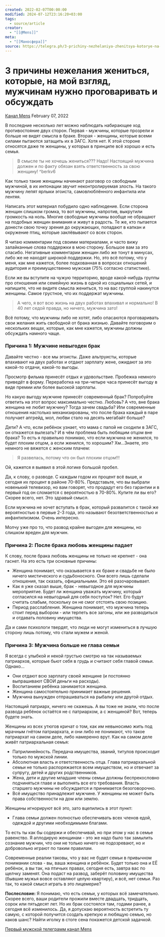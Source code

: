 ```yaml
---
created: 2022-02-07T00:00:00
modified: 2024-07-12T23:16:20+03:00
tags:
  - source/article
creator:
  - "[[@Mens]]"
meta:
  - "[[Маносфера]]"
source: https://telegra.ph/3-prichiny-nezhelaniya-zhenitsya-kotorye-na-moj-vzglyad-muzhchinam-nuzhno-progovarivat-i-obsuzhdat-02-07
---
```


# 3 причины нежелания жениться, которые, на мой взгляд, мужчинам нужно проговаривать и обсуждать

[Канал Mens](https://t.me/mensfirst) February 07, 2022

В последние несколько лет можно наблюдать набирающее ход противостояние двух сторон. Первая - мужчины, которые прозрели и больше не видят смысла в браке. Вторая - женщины, которые всеми силами пытаются затащить их в ЗАГС. Хотя нет. К этой стороне относятся даже те женщины, у которых в принципе всё хорошо и есть семья.

> В смысле ты не хочешь жениться??? Надо! Настоящий мужчина должен и по факту обязан взять ответственность за свою женщину! ^berkv6

Как только такие женщины начинают разговор со свободным мужчиной, в их интонации звучит неконтролируемая злость. На такого мужчину лепят ярлыки эгоиста, самовлюблённого инфантила или лентяя.

Написать этот материал побудило одно наблюдение. Если сторона женщин слишком громка, то вот мужчины, напротив, выкрутили громкость на ноль. Многие свободные мужчины вообще не обращают на подобных женщин внимания и живут в радость. Те же, кто пытается донести свою точку зрения до окружающих, попадают в капкан и окружение птиц, которые заклёвывают со всех сторон.

Я читаю комментарии под своими материалами, и часто вижу залайканные слова поддержки в мою сторону. Большое вам за это спасибо. Негативные комментарии женщин либо же тонут в минусах, либо же не находят широкой поддержки. Но, это всё потому, что у меня, как мне кажется, более подкованная в вопросах отношений аудитория и преимущественно мужская (75% согласно статистике).

Если же вы вступите на чужую территорию, вроде какой-нибудь группы про отношения или семейную жизнь в одной из социальных сетей, и напишите, что не видите смысла жениться, то на вас группой накинутся женщины. Самое грустное, что их поддержат мужчины.

> А чего, я вот всю жизнь на двух работах впахивал и нормально! В 40 лет седой правда, но ничего, мужчина зато!

Всё потому, что мужчины либо не хотят, либо опасаются проговаривать свои желания жить свободной от брака жизнью. Давайте поговорим о нескольких вещах, которые, как мне кажется, мужчины должны обсуждать намного чаще.

### Причина 1: Мужчине невыгоден брак

Давайте честно - все мы эгоисты. Даже альтруисты, которые впахивают на двух работах и отдают зарплату жене, ожидают за это какой-то отдачи, какой-то выгоды.

Просмотр фильма принесёт отдых и удовольствие. Пробежка немного приведёт в форму. Переработка на три-четыре часа принесёт выгоду в виде премии или более высокой зарплаты.

Но какую выгоду мужчине принесёт современный брак? Попробуйте ответить на этот вопрос максимально честно. Любовь? А что, вне брака женщина не любит мужчину? Тогда зачем свадьба? Или современные отношения настолько механизированы, что после брака каждый в паре получает апгрейд, мол, любви стало на десять мегабайт больше?

Дети? А что, если ребёнок узнает, что мама с папой не сходили в ЗАГС, он откажется вылезать? И в чём проблема быть любящим отцом вне брака? То есть я правильно понимаю, что если мужчина не женился, то будет плохим отцом, а если женился, то хорошим? Хм...Знаете, это немного не вяжется с женским плачем:

> Я развелась, потому что он был плохим отцом!!!

Ой, кажется я выявил в этой логике большой пробел.

Да, к слову, о разводе. С каждым годом их процент всё выше, и сегодня их процент в районе 70-80%. Представьте, что вы выбрали новенький телевизор, но вам говорят, что продадут его без гарантии и в первый год он сломается с вероятностью в 70-80%. Купите ли вы его? Скорее всего, нет. Это здравый смысл.

Если мужчина не хочет вступать в брак, который развалится с такой же вероятностью в первые 2-3 года, это называют безответственностью и инфантилизмом. Очень интересно.

Молчу уже про то, что развод крайне выгоден для женщины, но слишком вреден для мужчин.

### Причина 2: После брака любовь женщины падает

К слову, после брака любовь женщины не только не крепнет - она гаснет. На это есть три основные причины:

- Женщина понимает, что оказывается в их браке и свадьбе не было ничего мистического и судьбоносного. Они всего лишь сделали отношения, так сказать, официальными. Это её разочаровывает.
- Как я уже сказал выше, брак - невыгодное для мужчины мероприятие. Будет ли женщина уважать мужчину, который согласился на невыгодный для себя поступок? Нет. Его будут считать слабым, поскольку он не смог отстоять свою позицию.
- Период расслабления. Женщина понимает, что мужчина теперь стоит перед выбором - или терпеть все загоны, или же разводиться и отдавать половину имущества.

Да и сами психологи твердят, что люди не могут измениться в лучшую сторону лишь потому, что стали мужем и женой.

### Причина 3: Мужчина больше не глава семьи

Я всегда с улыбкой и некой грустью смотрю на так называемых патриархов, которые бьют себя в грудь и считают себя главой семьи. Однако...

- Они отдают всю зарплату своей женщине (и постоянно выпрашивают СВОИ деньги на расходы).
- Воспитанием ребёнка занимается женщина.
- Женщина самостоятельно принимает важные решения.
- Мужчина вынужден отпрашиваться на рыбалку или другой отдых.

Настоящий патриарх, ничего не скажешь. А вы тоже не знали, что после развода ребёнок остаётся не с патриархом, а с женщиной? Вот, теперь будете знать.

Женщины из всех утюгов кричат о том, как им невыносимо жить под мрачным гнётом патриархата, и они либо не понимают, что такое патриархат на самом деле, либо намеренно врут. Как на самом деле живёт патриархальная семья:

- Патрилинейность. Передача имущества, званий, титулов происходит только по мужской линии.
- Абсолютная власть и ответственность отца. Глава патриархальной семьи не только распоряжается всем имуществом, но и отвечает за супругу, детей и других родственников.
- Жена, дети и другие младшие члены семьи должны беспрекословно подчиняться главе и выполнять все его требования. Власть старшего мужчины не обсуждается и принимается безоговорочно.
- Всё имущество принадлежит мужчине. У женщины не может быть права собственности на дом или землю.

Женщины игнорируют всё это, зато вцепились в этот пункт:

- Глава семьи должен полностью обеспечивать всех членов едой, одеждой и другими необходимыми благами.

То есть ты как бы содержи и обеспечивай, но при этом у нас в семье равенство. Я аплодирую женщинам - это же надо было так замылить сознание мужчин, что они не только ничего не подозревают, но и добровольно играют по таким правилам.

Современные реалии таковы, что у вас не будет семьи в привычном понимании слова - вы, ваша женщина и ребёнок. Будет только она и ЕЁ ребёнок, а вы так, на птичьих правах, сегодня есть, завтра вас по щелчку заменят. Она подаст на развод, заберёт половину имущества (бывшие мужья вовсе оставляют целую квартиру), и всё, нет семьи. Раз так, то какой смысл играть в это лицемерие?

**Послесловие:** Я понимаю, что есть семьи, у которых всё замечательно. Скорее всего, ваши родители прожили вместе двадцать, тридцать, сорок или пятьдесят лет. Но их брак состоялся там, годами ранее, а сегодня всё изменилось. Да, я допускаю вероятность встретить ту самую, с которой получится создать крепкую и любящую семью, но каков шанс? Найти иголку в стоге сена покажется детской задачкой.

[Первый мужской телеграмм канал Mens](http://t.me/mensfirst)
